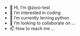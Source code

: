 - 👋 Hi, I’m @zoro-test
- 👀 I’m interested in coding
- 🌱 I’m currently lerning python
- 💞️ I’m looking to collaborate on ...
- 📫 How to reach me ...

<!---
zoro-test/zoro-test is a ✨ special ✨ repository because its `README.md` (this file) appears on your GitHub profile.
You can click the Preview link to take a look at your changes.
--->
